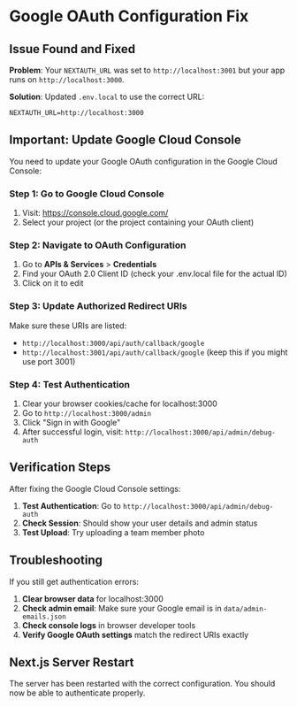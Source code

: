 # Google OAuth Configuration Fix

## Issue Found and Fixed

**Problem**: Your `NEXTAUTH_URL` was set to `http://localhost:3001` but your app runs on `http://localhost:3000`.

**Solution**: Updated `.env.local` to use the correct URL:
```
NEXTAUTH_URL=http://localhost:3000
```

## Important: Update Google Cloud Console

You need to update your Google OAuth configuration in the Google Cloud Console:

### Step 1: Go to Google Cloud Console
1. Visit: https://console.cloud.google.com/
2. Select your project (or the project containing your OAuth client)

### Step 2: Navigate to OAuth Configuration
1. Go to **APIs & Services** > **Credentials**
2. Find your OAuth 2.0 Client ID (check your .env.local file for the actual ID)
3. Click on it to edit

### Step 3: Update Authorized Redirect URIs
Make sure these URIs are listed:
- `http://localhost:3000/api/auth/callback/google`
- `http://localhost:3001/api/auth/callback/google` (keep this if you might use port 3001)

### Step 4: Test Authentication
1. Clear your browser cookies/cache for localhost:3000
2. Go to `http://localhost:3000/admin`
3. Click "Sign in with Google"
4. After successful login, visit: `http://localhost:3000/api/admin/debug-auth`

## Verification Steps

After fixing the Google Cloud Console settings:

1. **Test Authentication**: Go to `http://localhost:3000/api/admin/debug-auth`
2. **Check Session**: Should show your user details and admin status
3. **Test Upload**: Try uploading a team member photo

## Troubleshooting

If you still get authentication errors:

1. **Clear browser data** for localhost:3000
2. **Check admin email**: Make sure your Google email is in `data/admin-emails.json`
3. **Check console logs** in browser developer tools
4. **Verify Google OAuth settings** match the redirect URIs exactly

## Next.js Server Restart

The server has been restarted with the correct configuration. You should now be able to authenticate properly.
